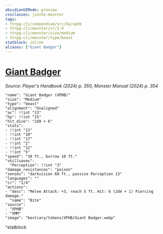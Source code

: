 ```yaml
---
obsidianUIMode: preview
cssclasses: json5e-monster
tags:
- ttrpg-cli/compendium/src/5e/xphb
- ttrpg-cli/monster/cr/1-4
- ttrpg-cli/monster/size/medium
- ttrpg-cli/monster/type/beast
statblock: inline
aliases: ["Giant Badger"]
---
```

# [Giant Badger](3-Compendium\CLI\bestiary\beast/giant-badger-xphb.md)
*Source: Player's Handbook (2024) p. 350, Monster Manual (2024) p. 354*  

```statblock
"name": "Giant Badger (XPHB)"
"size": "Medium"
"type": "beast"
"alignment": "Unaligned"
"ac": !!int "13"
"hp": !!int "15"
"hit_dice": "2d8 + 6"
"stats":
- !!int "13"
- !!int "10"
- !!int "17"
- !!int "2"
- !!int "12"
- !!int "5"
"speed": "30 ft., burrow 10 ft."
"skillsaves":
  "Perception": !!int "3"
"damage_resistances": "poison"
"senses": "darkvision 60 ft., passive Perception 13"
"languages": ""
"cr": "1/4"
"actions":
- "desc": "Melee Attack: +3, reach 5 ft. Hit: 6 (2d4 + 1) Piercing damage."
  "name": "Bite"
"source":
- "XPHB"
- "XMM"
"image": "bestiary/tokens/XPHB/Giant Badger.webp"
```
^statblock